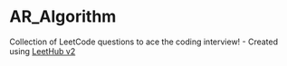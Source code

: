 # AR_Algorithm
Collection of LeetCode questions to ace the coding interview! - Created using [LeetHub v2](https://github.com/arunbhardwaj/LeetHub-2.0)
